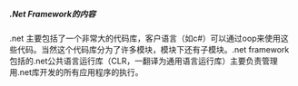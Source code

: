 ##### .Net Framework的内容

.net 主要包括了一个非常大的代码库，客户语言（如c#）可以通过oop来使用这些代码。当然这个代码库分为了许多模块，模块下还有子模块。.net framework 包括的.net公共语言运行库（CLR，一翻译为通用语言运行库）主要负责管理用.net库开发的所有应用程序的执行。